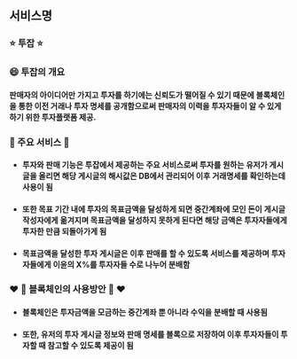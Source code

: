 ## 서비스명

### :star: 투잡 :star:

###  :smile: ​투잡의 개요 

#### 판매자의 아이디어만 가지고 투자를 하기에는 신뢰도가 떨어질 수 있기 때문에 블록체인을 통한 이전 거래나 투자 명세를 공개함으로써 판매자의 이력을 투자자들이 알 수 있게 하기 위한 투자플랫폼 제공.
### :rocket: 주요 서비스 :rocket:
- ####  투자와 판매 기능은 투잡에서 제공하는 주요 서비스로써 투자를 원하는 유저가 게시글을 올리면 해당 게시글의 해시값은 DB에서 관리되어 이후 거래명세를 확인하는데 사용이 됨

- ####  또한 목표 기간 내에 투자의 목표금액을 달성하게 되면 중간계좌에 모인 돈이 게시글 작성자에게 옮겨지며 목표금액을 달성하지 못하게 된다면 해당 금액은 투자자들에게 투자한 만큼 되돌아가게 됨
  
- ####  목표금액을 달성한 투자 게시글은 이후 판매를 할 수 있도록 서비스를 제공하며 투자자들에게 이윤의 X%를 투자자들 수로 나누어 분배함

### :heart: :unicorn: 블록체인의 사용방안 :unicorn: :heart:

- #### 블록체인은 투자금액을 모금하는 중간계좌 뿐 아니라 수익을 분배할 때 사용됨

- #### 또한, 유저의 투자 게시글 정보와 판매 명세를 블록으로 저장하여 이후 투자자들이 투자할 때 참고할 수 있도록 제공이 됨



